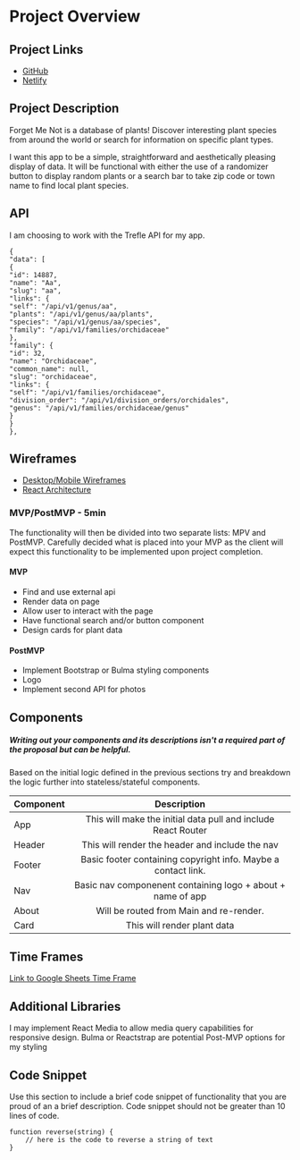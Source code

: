 # Project Overview

## Project Links

- [GitHub](https://github.com/zzzucco/apiproj)
- [Netlify](https://elated-galileo-2ab1e7.netlify.app/)

## Project Description

Forget Me Not is a database of plants! Discover interesting plant species from around the world or search for information on specific plant types.

I want this app to be a simple, straightforward and aesthetically pleasing display of data. It will be functional with either the use of a randomizer button to display random plants or a search bar to take zip code or town name to find local plant species.

## API

I am choosing to work with the Trefle API for my app.


```
{
"data": [
{
"id": 14887,
"name": "Aa",
"slug": "aa",
"links": {
"self": "/api/v1/genus/aa",
"plants": "/api/v1/genus/aa/plants",
"species": "/api/v1/genus/aa/species",
"family": "/api/v1/families/orchidaceae"
},
"family": {
"id": 32,
"name": "Orchidaceae",
"common_name": null,
"slug": "orchidaceae",
"links": {
"self": "/api/v1/families/orchidaceae",
"division_order": "/api/v1/division_orders/orchidales",
"genus": "/api/v1/families/orchidaceae/genus"
}
}
},
```


## Wireframes


- [Desktop/Mobile Wireframes](https://res.cloudinary.com/dnfumu7j3/image/upload/v1619797786/fmn_wire_bkuupe.png)
- [React Architecture](https://res.cloudinary.com/dnfumu7j3/image/upload/v1619806112/IMG-7712_mpoqhw.jpg)


### MVP/PostMVP - 5min

The functionality will then be divided into two separate lists: MPV and PostMVP.  Carefully decided what is placed into your MVP as the client will expect this functionality to be implemented upon project completion.  

#### MVP 
- Find and use external api 
- Render data on page 
- Allow user to interact with the page
- Have functional search and/or button component
- Design cards for plant data

#### PostMVP 

- Implement Bootstrap or Bulma styling components
- Logo
- Implement second API for photos

## Components
##### Writing out your components and its descriptions isn't a required part of the proposal but can be helpful.

Based on the initial logic defined in the previous sections try and breakdown the logic further into stateless/stateful components. 

| Component | Description | 
| --- | :---: |  
| App | This will make the initial data pull and include React Router| 
| Header | This will render the header and include the nav | 
| Footer | Basic footer containing copyright info. Maybe a contact link. |
| Nav | Basic nav componenent containing logo + about + name of app |
| About | Will be routed from Main and re-render.   |
| Card | This will render plant data | 


## Time Frames

[Link to Google Sheets Time Frame](https://docs.google.com/spreadsheets/d/1VpmWz1Mlbrhy5QuPG1OTW3FLBZhMeWndJK6d2XJGdIY/edit?usp=sharing)

## Additional Libraries
 I may implement React Media to allow media query capabilities for responsive design. Bulma or Reactstrap are potential Post-MVP options for my styling

## Code Snippet

Use this section to include a brief code snippet of functionality that you are proud of an a brief description.  Code snippet should not be greater than 10 lines of code. 

```
function reverse(string) {
	// here is the code to reverse a string of text
}
```
